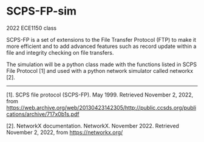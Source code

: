 # SCPS-FP-sim
2022 ECE1150 class

SCPS-FP is a set of extensions to the File Transfer Protocol (FTP) to make it more efficient and to add
advanced features such as record update within a file and integrity checking on file transfers.

The simulation will be a python class made with the functions listed in SCPS File Protocol [1] and used with
a python network simulator called networkx [2].


---
[1]. SCPS file protocol (SCPS-FP). May 1999. Retrieved November 2, 2022, from
https://web.archive.org/web/20130423142305/http://public.ccsds.org/publications/archive/717x0b1s.pdf

[2]. NetworkX documentation. NetworkX. November 2022. Retrieved November 2, 2022, from https://networkx.org/
